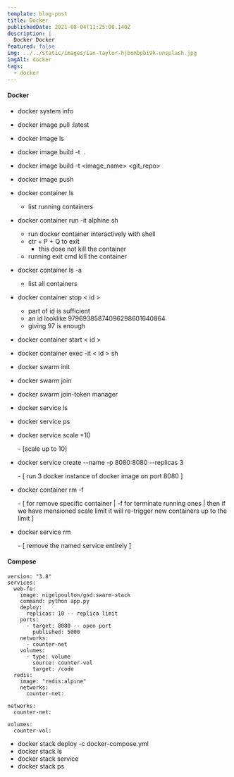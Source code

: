 ```yaml
---
template: blog-post
title: Docker
publishedDate: 2021-08-04T11:25:00.140Z
description: |
  Docker Docker 
featured: false
img: ../../static/images/ian-taylor-hjbombpbi9k-unsplash.jpg
imgAlt: docker
tags:
  - docker
---
```

#### Docker

* docker system info
* docker image pull <name>:latest 
* docker image ls
* docker image build -t <image name > . 
* docker image build -t <image_name> <git_repo>
* docker image push <image name >
* docker container ls
  - list running containers
* docker container run -it alphine sh 
  - run docker container interactively with shell
  - ctr + P + Q to exit
     - this dose not kill the container
  - running exit cmd kill the container
* docker container ls -a 
  - list all containers
* docker container stop < id >
  - part of id is sufficient 
  - an id looklike 97969385874096298601640864
  - giving 97 is enough
* docker container start < id >
* docker container exec -it < id > sh
* docker swarm init
* docker swarm join
* docker swarm join-token manager
* docker service ls
* docker service ps <name>
* docker service scale <name>=10

  \- \[scale up to 10]
* docker service create --name <name> -p 8080:8080 --replicas 3 <docker image >

  \-  \[ run 3 docker instance of docker image on port 8080 ]
* docker container rm <containerid> <containerId> -f 

  \- \[ for remove specific container | -f for terminate running ones |  then if we have mensioned scale limit it will re-trigger new containers up to the limit ]
* docker service rm <name> 

  \- \[ remove the named service entirely ]



#### Compose

```
version: "3.8"
services:
  web-fe:
    image: nigelpoulton/gsd:swarm-stack
    command: python app.py
    deploy:
      replicas: 10 -- replica limit
    ports:
      - target: 8080 -- open port
        published: 5000
    networks:
      - counter-net
    volumes:
      - type: volume
        source: counter-vol
        target: /code
  redis:
    image: "redis:alpine"
    networks:
      counter-net:

networks:
  counter-net:

volumes:
  counter-vol:
```
* docker stack deploy -c docker-compose.yml <name>
* docker stack ls
* docker stack service <name>
* docker stack ps <name>



